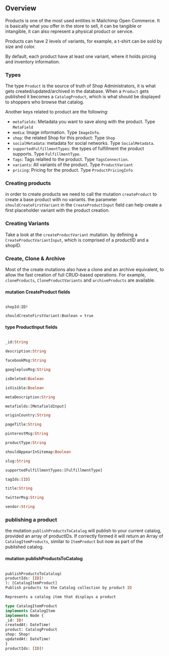 ## Overview 
Products is one of the most used entities in Mailchimp Open Commerce. It is basically what you offer in the store to sell, it can be tangible or intangible, it can also represent a physical product or service.

Products can have 2 levels of variants, for example, a t-shirt can be sold by size and color.

By default, each product have at least one variant, where it holds pircing and inventory information.
### Types

The type `Product` is  the source of truth of Shop Administrators, it is what gets created/updated/archived in the database. When a `Product` gets published it becomes a `CatalogProduct`, which is what should be displayed to shoppers who browse that catalog.

Another keys related to product are the following:
- `metafields`: Metadata you want to save along with the product. Type `MetaField`
-  `media`: Image information. Type `ImageInfo`.
-  `shop`: the related Shop for this product: Type `Shop`
-  `socialMetadata`: metadata for social networks. Type `SocialMetadata`.
-  `supportedFulfillmentTypes`: the types of fulfillment the product supports. Type `FulfillmentType`.
-  `Tags`: Tags relalted to the product. Type `TagsConnection`.
-  `variants`: All variants of the product. Type `ProductVariant`
-  `pricing`: Pricing for the product. Type `ProductPricingInfo`

### Creating products

in order to create products we need to call the mutation `createProduct` to create a base product with no variants. the parameter `shouldCreateFirstVariant`  in the `CreateProductInput` field can help create a first placeholder variant with the product creation.

### Creating Variants

Take a look at the `createProductVariant` mutation. by defining a `CreateProductVariantInput`, which is comprised of a productID and a shopID.

### Create, Clone & Archive

Most of the create mutations also have a clone and an archive equivalent, to allow the fast creation of full CRUD-based operations. For example, `cloneProducts`,  `CloneProductVariants` and `archiveProducts` are available.


#### mutation CreateProduct fields

```product:ProductInput

shopId:ID!

shouldCreateFirstVariant:Boolean = true
```

#### type ProductInput fields 
```graphql 

_id:String

description:String

facebookMsg:String

googleplusMsg:String

isDeleted:Boolean

isVisible:Boolean

metaDescription:String

metafields:[MetafieldInput]

originCountry:String

pageTitle:String

pinterestMsg:String

productType:String

shouldAppearInSitemap:Boolean

slug:String

supportedFulfillmentTypes:[FulfillmentType]

tagIds:[ID]

title:String

twitterMsg:String

vendor:String

```

### publishing a product

the mutation `publishProductsToCatalog` will publish to your current catalog, provided an array of productIDs. If correctly formed it will return an Array of `CatalogItemProducts`, similar to `ItemProduct` but now as part of the published catalog.

#### mutation publishProductsToCatalog

```graphql

publishProductsToCatalog(
productIds: [ID]!
): [CatalogItemProduct]
Publish products to the Catalog collection by product ID

Represents a catalog item that displays a product

type CatalogItemProduct
implements CatalogItem
implements Node {
_id: ID!
createdAt: DateTime!
product: CatalogProduct
shop: Shop!
updatedAt: DateTime!
}
productIds: [ID]!
```
